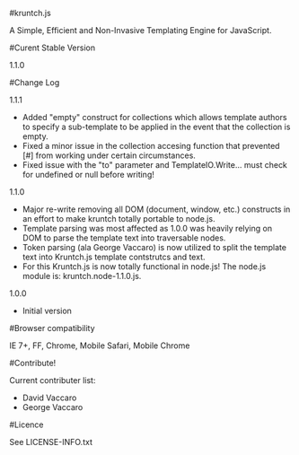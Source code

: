 #kruntch.js

A Simple, Efficient and Non-Invasive Templating Engine for JavaScript.

#Curent Stable Version

1.1.0

#Change Log

1.1.1
- Added "empty" construct for collections which allows template authors to specify a sub-template to be applied in the event that the collection is empty.
- Fixed a minor issue in the collection accesing function that prevented [#] from working under certain circumstances.
- Fixed issue with the "to" parameter and TemplateIO.Write... must check for undefined or null before writing!

1.1.0
- Major re-write removing all DOM (document, window, etc.) constructs in an effort to make kruntch totally portable to node.js.
- Template parsing was most affected as 1.0.0 was heavily relying on DOM to parse the template text into traversable nodes.
- Token parsing (ala George Vaccaro) is now utilized to split the template text into Kruntch.js template contstrutcs and text.
- For this Kruntch.js is now totally functional in node.js!  The node.js module is: kruntch.node-1.1.0.js.   

1.0.0
- Initial version

#Browser compatibility

IE 7+, FF, Chrome, Mobile Safari, Mobile Chrome

#Contribute!

Current contributer list:

- David Vaccaro
- George Vaccaro

#Licence

See LICENSE-INFO.txt
